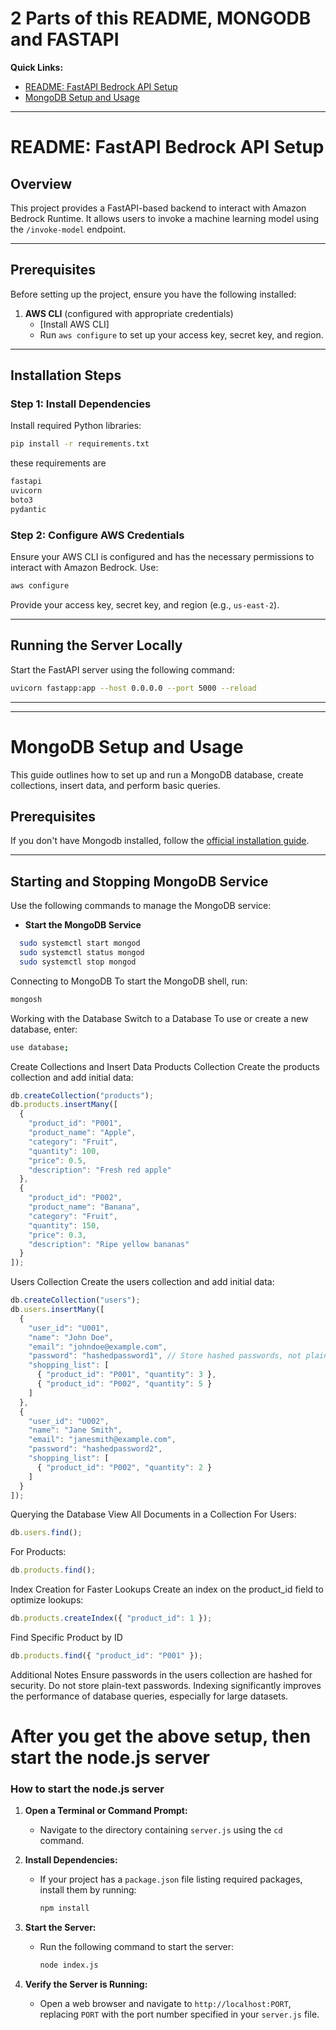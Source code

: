 # 2 Parts of this README, MONGODB and FASTAPI

**Quick Links:**
- [README: FastAPI Bedrock API Setup](#overview)
- [MongoDB Setup and Usage](#mongodb-setup-and-usage)

---


# README: FastAPI Bedrock API Setup

## Overview
This project provides a FastAPI-based backend to interact with Amazon Bedrock Runtime. It allows users to invoke a machine learning model using the `/invoke-model` endpoint.

---

## Prerequisites

Before setting up the project, ensure you have the following installed:


1. **AWS CLI** (configured with appropriate credentials)
   - [Install AWS CLI]
   - Run `aws configure` to set up your access key, secret key, and region.

---

## Installation Steps


### Step 1: Install Dependencies

Install required Python libraries:
```bash
pip install -r requirements.txt
```

these requirements are 
```bash
fastapi
uvicorn
boto3
pydantic
```

### Step 2: Configure AWS Credentials

Ensure your AWS CLI is configured and has the necessary permissions to interact with Amazon Bedrock. Use:
```bash
aws configure
```
Provide your access key, secret key, and region (e.g., `us-east-2`).

---

## Running the Server Locally

Start the FastAPI server using the following command:
```bash
uvicorn fastapp:app --host 0.0.0.0 --port 5000 --reload
```

---
---
# MongoDB Setup and Usage

This guide outlines how to set up and run a MongoDB database, create collections, insert data, and perform basic queries.

## Prerequisites

If you don't have Mongodb installed, follow the [official installation guide](https://www.mongodb.com/docs/manual/installation/).

---

## Starting and Stopping MongoDB Service

Use the following commands to manage the MongoDB service:

- **Start the MongoDB Service**
```bash
  sudo systemctl start mongod
  sudo systemctl status mongod
  sudo systemctl stop mongod
```

Connecting to MongoDB
To start the MongoDB shell, run:
```bash
mongosh
```

Working with the Database
Switch to a Database
To use or create a new database, enter:
```bash
use database;
```

Create Collections and Insert Data
Products Collection
Create the products collection and add initial data:
```javascript
db.createCollection("products");
db.products.insertMany([
  {
    "product_id": "P001",
    "product_name": "Apple",
    "category": "Fruit",
    "quantity": 100,
    "price": 0.5,
    "description": "Fresh red apple"
  },
  {
    "product_id": "P002",
    "product_name": "Banana",
    "category": "Fruit",
    "quantity": 150,
    "price": 0.3,
    "description": "Ripe yellow bananas"
  }
]);
```

Users Collection
Create the users collection and add initial data:
```javascript
db.createCollection("users");
db.users.insertMany([
  {
    "user_id": "U001",
    "name": "John Doe",
    "email": "johndoe@example.com",
    "password": "hashedpassword1", // Store hashed passwords, not plain text
    "shopping_list": [
      { "product_id": "P001", "quantity": 3 },
      { "product_id": "P002", "quantity": 5 }
    ]
  },
  {
    "user_id": "U002",
    "name": "Jane Smith",
    "email": "janesmith@example.com",
    "password": "hashedpassword2",
    "shopping_list": [
      { "product_id": "P002", "quantity": 2 }
    ]
  }
]);
```

Querying the Database
View All Documents in a Collection
For Users:
```javascript
db.users.find();
```
For Products:
```javascript
db.products.find();
```

Index Creation for Faster Lookups Create an index on the product_id field to optimize lookups:
```javascript
db.products.createIndex({ "product_id": 1 });
```


Find Specific Product by ID
```javascript
db.products.find({ "product_id": "P001" });
```

Additional Notes
Ensure passwords in the users collection are hashed for security. Do not store plain-text passwords.
Indexing significantly improves the performance of database queries, especially for large datasets.

# After you get the above setup, then start the node.js server

### How to start the node.js server

1. **Open a Terminal or Command Prompt:**
   - Navigate to the directory containing `server.js` using the `cd` command.

2. **Install Dependencies:**
   - If your project has a `package.json` file listing required packages, install them by running:
     ```bash
     npm install
     ```

3. **Start the Server:**
   - Run the following command to start the server:
     ```bash
     node index.js
     ```

4. **Verify the Server is Running:**
   - Open a web browser and navigate to `http://localhost:PORT`, replacing `PORT` with the port number specified in your `server.js` file.
